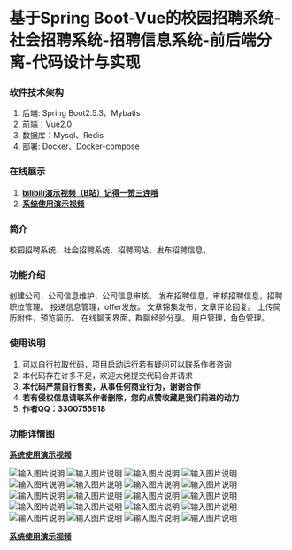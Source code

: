 #   基于Spring Boot-Vue的校园招聘系统-社会招聘系统-招聘信息系统-前后端分离-代码设计与实现

### 软件技术架构
1. 后端: Spring Boot2.5.3、Mybatis
2. 前端：Vue2.0
3. 数据库：Mysql、Redis
4. 部署: Docker、Docker-compose

### 在线展示

1. [ **bilibili演示视频（B站）记得一赞三连哦**  ](https://www.bilibili.com/video/BV1mU411Z7c6/?spm_id_from=333.999.0.0&vd_source=eac6949bd2385c66c0a975d5765c99a5)
2. [   **系统使用演示视频** ](https://www.bilibili.com/video/BV1mU411Z7c6/?spm_id_from=333.999.0.0&vd_source=eac6949bd2385c66c0a975d5765c99a5)

### 简介
校园招聘系统、社会招聘系统、招聘网站、发布招聘信息，

### 功能介绍


创建公司，公司信息维护，公司信息审核。
发布招聘信息，审核招聘信息，招聘职位管理。
投递信息管理，offer发放。 
文章锦集发布，文章评论回复。 
上传简历附件，预览简历。 
在线聊天界面，群聊经验分享。
用户管理，角色管理。



### 使用说明
1. 可以自行拉取代码，项目启动运行若有疑问可以联系作者咨询
2. 本代码存在许多不足，欢迎大佬提交代码合并请求
3.   **本代码严禁自行售卖，从事任何商业行为，谢谢合作**
4.   **若有侵权信息请联系作者删除，您的点赞收藏是我们前进的动力**
5.   **作者QQ：3300755918**

### 功能详情图

[   **系统使用演示视频** ](https://www.bilibili.com/video/BV1mU411Z7c6/?spm_id_from=333.999.0.0&vd_source=eac6949bd2385c66c0a975d5765c99a5)

![输入图片说明](images/微信图片_20240519200809.png)
![输入图片说明](images/微信图片_20240519200821.png)
![输入图片说明](images/微信图片_20240519200920.png)
![输入图片说明](images/微信图片_20240519200937.png)
![输入图片说明](images/微信图片_20240519200957.png)
![输入图片说明](images/微信图片_20240519201017.png)
![输入图片说明](images/微信图片_20240519201120.png)
![输入图片说明](images/微信图片_20240519201017.png)
![输入图片说明](images/微信图片_20240519201139.png)
![输入图片说明](images/微信图片_20240519201201.png)
![输入图片说明](images/微信图片_20240519201223.png)
![输入图片说明](images/微信图片_20240519201347.png)
![输入图片说明](images/微信图片_20240519201407.png)
![输入图片说明](images/微信图片_20240519201429.png)
![输入图片说明](images/微信图片_20240519201445.png)
![输入图片说明](images/微信图片_20240519201456.png)
![输入图片说明](images/微信图片_20240519201534.png)
![输入图片说明](images/微信图片_20240519201610.png)
![输入图片说明](images/微信图片_20240519201639.png)
![输入图片说明](images/微信图片_20240519201715.png)



[   **系统使用演示视频** ](https://www.bilibili.com/video/BV1mU411Z7c6/?spm_id_from=333.999.0.0&vd_source=eac6949bd2385c66c0a975d5765c99a5)

